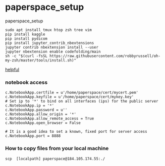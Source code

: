 # paperspace_setup
paperspace_setup

```
sudo apt install tmux htop zsh tree vim
pip install kaggle
pip install pydicom
pip install jupyter_contrib_nbextensions
jupyter contrib nbextension install --user
jupyter nbextension enable codefolding/main
sh -c "$(curl -fsSL https://raw.githubusercontent.com/robbyrussell/oh-my-zsh/master/tools/install.sh)"

```
[helpful](https://by-the-water.github.io/posts/2017/05/16/setting-up-a-jupyter-notebook-server-on-paperspace.html)

### notebook access

```
c.NotebookApp.certfile = u'/home/paperspace/cert/mycert.pem'
c.NotebookApp.keyfile = u'/home/paperspace/cert/mykey.key'
# Set ip to '*' to bind on all interfaces (ips) for the public server
c.NotebookApp.ip = '*'
c.NotebookApp.password = u''
c.NotebookApp.allow_origin = '*'
c.NotebookApp.allow_remote_access = True
c.NotebookApp.open_browser = False

# It is a good idea to set a known, fixed port for server access
c.NotebookApp.port = 8888
```

### How to copy files from your local machine

```
scp  [localpath] paperspace@184.105.174.55:./
```
